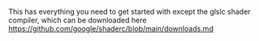 This has everything you need to get started with except the glslc shader compiler, which can be downloaded here https://github.com/google/shaderc/blob/main/downloads.md

